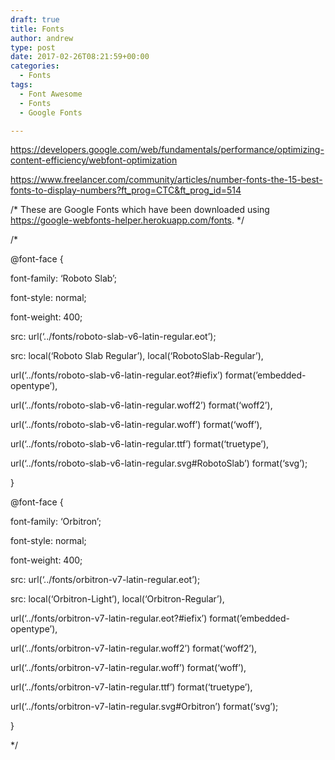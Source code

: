 ```yaml
---
draft: true
title: Fonts
author: andrew
type: post
date: 2017-02-26T08:21:59+00:00
categories:
  - Fonts
tags:
  - Font Awesome
  - Fonts
  - Google Fonts

---
```

https://developers.google.com/web/fundamentals/performance/optimizing-content-efficiency/webfont-optimization

https://www.freelancer.com/community/articles/number-fonts-the-15-best-fonts-to-display-numbers?ft_prog=CTC&ft_prog_id=514

/\* These are Google Fonts which have been downloaded using https://google-webfonts-helper.herokuapp.com/fonts. \*/
  
/*
  
@font-face {
    
font-family: &#8216;Roboto Slab&#8217;;
    
font-style: normal;
    
font-weight: 400;
    
src: url(&#8216;../fonts/roboto-slab-v6-latin-regular.eot&#8217;);
    
src: local(&#8216;Roboto Slab Regular&#8217;), local(&#8216;RobotoSlab-Regular&#8217;),
         
url(&#8216;../fonts/roboto-slab-v6-latin-regular.eot?#iefix&#8217;) format(&#8217;embedded-opentype&#8217;),
         
url(&#8216;../fonts/roboto-slab-v6-latin-regular.woff2&#8217;) format(&#8216;woff2&#8217;),
         
url(&#8216;../fonts/roboto-slab-v6-latin-regular.woff&#8217;) format(&#8216;woff&#8217;),
         
url(&#8216;../fonts/roboto-slab-v6-latin-regular.ttf&#8217;) format(&#8216;truetype&#8217;),
         
url(&#8216;../fonts/roboto-slab-v6-latin-regular.svg#RobotoSlab&#8217;) format(&#8216;svg&#8217;);
  
}
  
@font-face {
    
font-family: &#8216;Orbitron&#8217;;
    
font-style: normal;
    
font-weight: 400;
    
src: url(&#8216;../fonts/orbitron-v7-latin-regular.eot&#8217;);
    
src: local(&#8216;Orbitron-Light&#8217;), local(&#8216;Orbitron-Regular&#8217;),
         
url(&#8216;../fonts/orbitron-v7-latin-regular.eot?#iefix&#8217;) format(&#8217;embedded-opentype&#8217;),
         
url(&#8216;../fonts/orbitron-v7-latin-regular.woff2&#8217;) format(&#8216;woff2&#8217;),
         
url(&#8216;../fonts/orbitron-v7-latin-regular.woff&#8217;) format(&#8216;woff&#8217;),
         
url(&#8216;../fonts/orbitron-v7-latin-regular.ttf&#8217;) format(&#8216;truetype&#8217;),
         
url(&#8216;../fonts/orbitron-v7-latin-regular.svg#Orbitron&#8217;) format(&#8216;svg&#8217;);
  
}
  
*/
